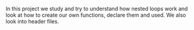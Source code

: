 In this project we study and try to understand how nested loops work and look at how to create our own functions, declare them and used. We also look into header files.
